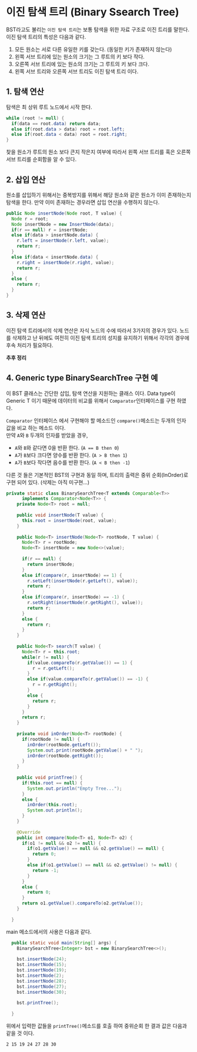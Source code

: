 # 이진 탐색 트리 (Binary Ssearch Tree)

BST라고도 불리는 `이진 탐색 트리`는 보통 탐색을 위한 자료 구조로 이진 트리를 말한다. 이진 탐색 트리의 특성은 다음과 같다. 

1. 모든 원소는 서로 다른 유일한 키를 갖는다. (동일한 키가 존재하지 않는다)
2. 왼쪽 서브 트리에 있는 원소의 크기는 그 루트의 키 보다 작다. 
3. 오른쪽 서브 트리에 있는 원소의 크기는 그 루트의 키 보다 크다. 
4. 왼쪽 서브 트리와 오른쪽 서브 트리도 이진 탐색 트리 이다. 

## 1. 탐색 연산

탐색은 최 상위 루트 노드에서 시작 한다. 

```java
while (root != null) {
  if(data == root.data) return data;
  else if(root.data > data) root = root.left;
  else if(root.data < data) root = root.right;
}
```

찾을 원소가 루트의 원소 보다 큰지 작은지 여부에 따라서 왼쪽 서브 트리를 혹은 오른쪽 서브 트리를 순회함을 알 수 있다. 

## 2. 삽입 연산

원소를 삽입하기 위해서는 중복방지를 위해서 해당 원소와 같은 원소가 이미 존재하는지 탐색을 한다. 만약 이미 존재하는 경우라면 삽입 연산을 수행하지 않는다. 

```java
public Node insertNode(Node root, T value) {
  Node r = root;
  Node insertNode = new InsertNode(data);
  if(r == null) r = insertNode;
  else if(data > insertNode.data) {
    r.left = insertNode(r.left, value);
    return r;
  } 
  else if(data < insertNode.data) {
    r.right = insertNode(r.right, value);
    return r;
  }
  else {
    return r;
  }
}
```

## 3. 삭제 연산 

이진 탐색 트리에서의 삭제 연산은 자식 노드의 수에 따라서 3가지의 경우가 있다. 노드를 삭제하고 난 뒤에도 여전히 이진 탐색 트리의 성지를 유지하기 위해서 각각의 경우에 후속 처리가 필요하다.

**추후 정리**


## 4. Generic type BinarySearchTree 구현 예 
 
 이 BST 클래스는 간단한 삽입, 탐색 연산을 지원하는 클래스 이다.
 Data type이 Generic T 이기 때문에 데이터의 비교를 위해서 `Comparator`인터페이스를 구현 하였다.

 `Comparator` 인터페이스 에서 구현해야 할 메소드인 `compare()`메소드는 두개의 인자 값을 비교 하는 메소드 이다.  
 만약 `A`와 `B` 두개의 인자를 받았을 경우,  
  - `A`와 `B`와 같다면 0을 반환 한다. (`A == B then 0`)  
  - `A`가 `B`보다 크다면 양수를 반환 한다. (`A > B then 1`)  
  - `A`가 `B`보다 작다면 음수를 반환 한다. (`A < B then -1`)  

 다른 것 들은 기본적인 BST의 구현과 동일 하며, 트리의 출력은 중위 순회(InOrder)로 구현 되어 있다. (삭제는 아직 미구현...) 

```java
private static class BinarySearchTree<T extends Comparable<T>> 
      implements Comparator<Node<T>> {
    private Node<T> root = null;
    
    public void insertNode(T value) {
      this.root = insertNode(root, value);
    }
    
    public Node<T> insertNode(Node<T> rootNode, T value) {
      Node<T> r = rootNode;
      Node<T> insertNode = new Node<>(value);
      
      if(r == null) {
        return insertNode;
      }
      else if(compare(r, insertNode) == 1) {
        r.setLeft(insertNode(r.getLeft(), value));
        return r;
      }
      else if(compare(r, insertNode) == -1) {
        r.setRight(insertNode(r.getRight(), value));
        return r;
      }
      else {
        return r;
      }
    }
    
    public Node<T> search(T value) {
      Node<T> r = this.root;
      while(r != null) {
        if(value.compareTo(r.getValue()) == 1) {
          r = r.getLeft();
        }
        else if(value.compareTo(r.getValue()) == -1) {
          r = r.getRight();
        }
        else {
          return r;
        }
      }
      return r;
    }
    
    private void inOrder(Node<T> rootNode) {
      if(rootNode != null) {
        inOrder(rootNode.getLeft());
        System.out.print(rootNode.getValue() + " ");
        inOrder(rootNode.getRight());
      }
    }
    
    public void printTree() {
      if(this.root == null) {
        System.out.println("Empty Tree...");
      }
      else {
        inOrder(this.root);
        System.out.println();
      }
    }
    
    @Override
    public int compare(Node<T> o1, Node<T> o2) {
      if(o1 != null && o2 != null) {
        if(o1.getValue() == null && o2.getValue() == null) {
          return 0;
        }
        else if(o1.getValue() == null && o2.getValue() != null) {
          return -1;
        }
      }
      else {
        return 0;
      }
      return o1.getValue().compareTo(o2.getValue());
    }
  
  }
```

main 메소드에서의 사용은 다음과 같다. 

```java
  public static void main(String[] args) {    
    BinarySearchTree<Integer> bst = new BinarySearchTree<>();
    
    bst.insertNode(24);
    bst.insertNode(15);
    bst.insertNode(19);
    bst.insertNode(2);
    bst.insertNode(28);
    bst.insertNode(27);
    bst.insertNode(30);
    
    bst.printTree();
    
  }
```

위에서 입력한 값들을 `printTree()`메소드를 호출 하여 중위순회 한 결과 값은 다음과 같을 것 이다.

`2 15 19 24 27 28 30 `

